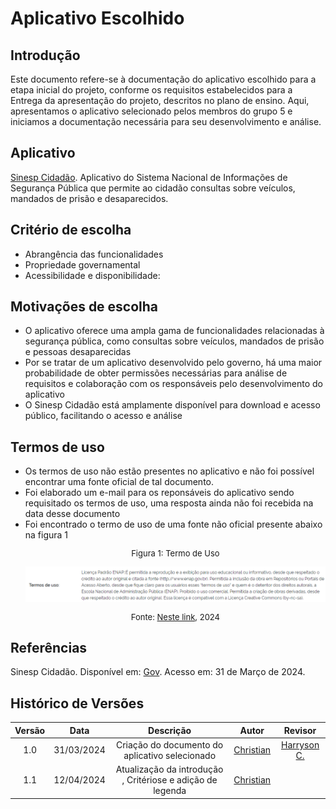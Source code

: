 # Aplicativo Escolhido

## Introdução
Este documento refere-se à documentação do aplicativo escolhido para a etapa inicial do projeto, conforme os requisitos estabelecidos para a Entrega da apresentação do projeto, descritos no plano de ensino. Aqui, apresentamos o aplicativo selecionado pelos membros do grupo 5 e iniciamos a documentação necessária para seu desenvolvimento e análise.

## Aplicativo

[Sinesp Cidadão](https://play.google.com/store/apps/details?id=br.gov.sinesp.cidadao.android&hl=pt_BR&gl=US).
Aplicativo do Sistema Nacional de Informações de Segurança Pública que permite ao cidadão consultas sobre veículos, mandados de prisão e desaparecidos.

## Critério de escolha
- Abrangência das funcionalidades
- Propriedade governamental
- Acessibilidade e disponibilidade: 
## Motivações de escolha

- O aplicativo oferece uma ampla gama de funcionalidades relacionadas à segurança pública, como consultas sobre veículos, mandados de prisão e pessoas desaparecidas
- Por se tratar de um aplicativo desenvolvido pelo governo, há uma maior probabilidade de obter permissões necessárias para análise de requisitos e colaboração com os responsáveis pelo desenvolvimento do aplicativo
- O Sinesp Cidadão está amplamente disponível para download e acesso público, facilitando o acesso e análise 


## Termos de uso
- Os termos de uso não estão presentes no aplicativo e não foi possível encontrar uma fonte oficial de tal documento.
- Foi elaborado um e-mail para os reponsáveis do aplicativo sendo requisitado os termos de uso, uma resposta ainda não foi recebida na data desse documento  
- Foi encontrado o termo de uso de uma fonte não oficial presente abaixo na figura 1
<font size="2"><p style="text-align: center">Figura 1: Termo de Uso </p></font>
 ![Termo de uso](../assets/Termo_de_Uso.png)
<font size="2"><p style="text-align: center">Fonte: [Neste link](https://repositorio.enap.gov.br/handle/1/2724?locale=pt_BR), 2024</p></font>

## Referências
Sinesp Cidadão. Disponível em: [Gov](https://www.gov.br/pt-br/apps/sinesp-cidadao). Acesso em: 31 de Março de 2024.</br>

## Histórico de Versões
| Versão | Data | Descrição | Autor | Revisor |
| :----: | :--: | :-------: | :---: | :-----: |
| 1.0 | 31/03/2024 | Criação do documento do aplicativo selecionado | [Christian](https://github.com/crstyhs)|[Harryson C.](https://github.com/harry-cmartin)  |
| 1.1 | 12/04/2024 | Atualização da introdução , Critériose e adição de legenda | [Christian](https://github.com/crstyhs)|  |
